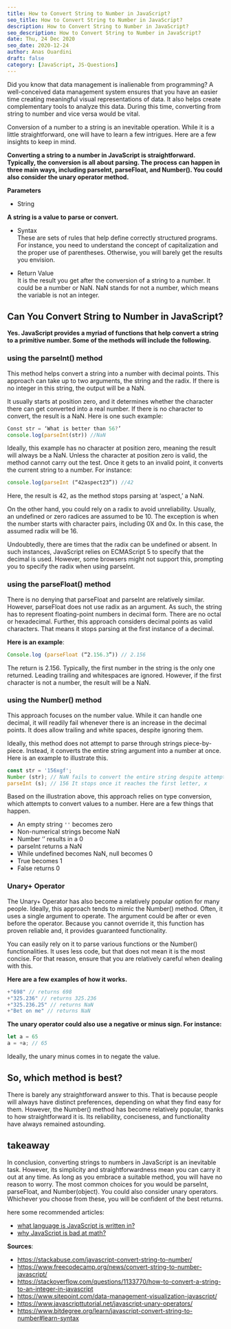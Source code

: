 ```yaml
---
title: How to Convert String to Number in JavaScript?
seo_title: How to Convert String to Number in JavaScript?
description: How to Convert String to Number in JavaScript?
seo_description: How to Convert String to Number in JavaScript?
date: Thu, 24 Dec 2020
seo_date: 2020-12-24
author: Anas Ouardini
draft: false
category: [JavaScript, JS-Questions]
---
```



Did you know that data management is inalienable from programming? A well-conceived data management system ensures that you have an easier time creating meaningful visual representations of data. It also helps create complementary tools to analyze this data. During this time, converting from string to number and vice versa would be vital.

Conversion of a number to a string is an inevitable operation. While it is a little straightforward, one will have to learn a few intrigues. Here are a few insights to keep in mind.

**Converting a string to a number in JavaScript is straightforward. Typically, the conversion is all about parsing. The process can happen in three main ways, including parseInt, parseFloat, and Number(). You could also consider the unary operator method.**

**Parameters**

- String

**A string is a value to parse or convert.**

- Syntax<br>These are sets of rules that help define correctly structured programs. For instance, you need to understand the concept of capitalization and the proper use of parentheses. Otherwise, you will barely get the results you envision.

- Return Value<br>It is the result you get after the conversion of a string to a number. It could be a number or NaN. NaN stands for not a number, which means the variable is not an integer.

## Can You Convert String to Number in JavaScript?

**Yes. JavaScript provides a myriad of functions that help convert a string to a primitive number. Some of the methods will include the following.**

### using the parseInt() method

This method helps convert a string into a number with decimal points. This approach can take up to two arguments, the string and the radix. If there is no integer in this string, the output will be a NaN.

It usually starts at position zero, and it determines whether the character there can get converted into a real number. If there is no character to convert, the result is a NaN. Here is one such example:

```js
Const str = ‘What is better than 56?’
console.log(parseInt(str)) //NaN
```

Ideally, this example has no character at position zero, meaning the result will always be a NaN. Unless the character at position zero is valid, the method cannot carry out the test. Once it gets to an invalid point, it converts the current string to a number. For instance:

```js
console.log(parseInt (“42aspect23”)) //42
```

Here, the result is 42, as the method stops parsing at ‘aspect,’ a NaN.

On the other hand, you could rely on a radix to avoid unreliability. Usually, an undefined or zero radices are assumed to be 10. The exception is when the number starts with character pairs, including 0X and 0x. In this case, the assumed radix will be 16.

Undoubtedly, there are times that the radix can be undefined or absent. In such instances, JavaScript relies on ECMAScript 5 to specify that the decimal is used. However, some browsers might not support this, prompting you to specify the radix when using parseInt.

### using the parseFloat() method

There is no denying that parseFloat and parseInt are relatively similar. However, parseFloat does not use radix as an argument. As such, the string has to represent floating-point numbers in decimal form. There are no octal or hexadecimal. Further, this approach considers decimal points as valid characters. That means it stops parsing at the first instance of a decimal.

**Here is an example**:

```js
Console.log (parseFloat (“2.156.3”)) // 2.156
```

The return is 2.156. Typically, the first number in the string is the only one returned. Leading trailing and whitespaces are ignored. However, if the first character is not a number, the result will be a NaN.

### using the Number() method

This approach focuses on the number value. While it can handle one decimal, it will readily fail whenever there is an increase in the decimal points. It does allow trailing and white spaces, despite ignoring them.

Ideally, this method does not attempt to parse through strings piece-by-piece. Instead, it converts the entire string argument into a number at once. Here is an example to illustrate this.

```js
const str = '156xgf';
Number (str); // NaN fails to convert the entire string despite attempting
parseInt (s); // 156 It stops once it reaches the first letter, x
```

Based on the illustration above, this approach relies on type conversion, which attempts to convert values to a number. Here are a few things that happen.

- An empty string `''` becomes zero
- Non-numerical strings become NaN
- Number ‘’ results in a 0
- parseInt returns a NaN
- While undefined becomes NaN, null becomes 0
- True becomes 1
- False returns 0

### Unary+ Operator

The Unary+ Operator has also become a relatively popular option for many people. Ideally, this approach tends to mimic the Number() method. Often, it uses a single argument to operate. The argument could be after or even before the operator. Because you cannot override it, this function has proven reliable and, it provides guaranteed functionality.

You can easily rely on it to parse various functions or the Number() functionalities. It uses less code, but that does not mean it is the most concise. For that reason, ensure that you are relatively careful when dealing with this.

**Here are a few examples of how it works.**

```js
+"698" // returns 698
+"325.236" // returns 325.236
+"325.236.25" // returns NaN
+"Bet on me" // returns NaN
```

**The unary operator could also use a negative or minus sign. For instance:**

```js
let a = 65
a = +a; // 65
```

Ideally, the unary minus comes in to negate the value.

## So, which method is best?

There is barely any straightforward answer to this. That is because people will always have distinct preferences, depending on what they find easy for them. However, the Number() method has become relatively popular, thanks to how straightforward it is. Its reliability, conciseness, and functionality have always remained astounding.

## takeaway

In conclusion, converting strings to numbers in JavaScript is an inevitable task. However, its simplicity and straightforwardness mean you can carry it out at any time. As long as you embrace a suitable method, you will have no reason to worry. The most common choices for you would be parseInt, parseFloat, and Number(object). You could also consider unary operators. Whichever you choose from these, you will be confident of the best returns.

here some recommended articles:

- <a href="/posts/what-language-is-javascript-written-in/" target="_blank" rel="noreferrer noopener">what language is JavaScript is written in?</a>
- <a href="/posts/why-javascript-is-bad-at-math/" target="_blank" rel="noreferrer noopener">why JavaScript is bad at math?</a>

**Sources**:

- <a rel="noreferrer noopener nofollow" href="https://stackabuse.com/javascript-convert-string-to-number/" target="_blank">https://stackabuse.com/javascript-convert-string-to-number/</a>
- <a rel="noreferrer noopener nofollow" href="https://www.freecodecamp.org/news/convert-string-to-number-javascript/" target="_blank">https://www.freecodecamp.org/news/convert-string-to-number-javascript/</a>
- https://stackoverflow.com/questions/1133770/how-to-convert-a-string-to-an-integer-in-javascript
- https://www.sitepoint.com/data-management-visualization-javascript/
- https://www.javascripttutorial.net/javascript-unary-operators/
- https://www.bitdegree.org/learn/javascript-convert-string-to-number#learn-syntax